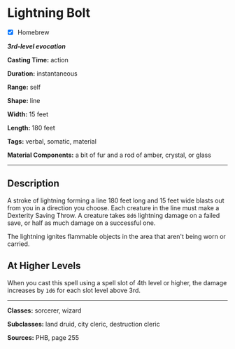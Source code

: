 # Lightning Bolt

- [x] Homebrew

***3rd-level evocation***

**Casting Time:** action

**Duration:** instantaneous

**Range:** self

**Shape:** line

**Width:** 15 feet

**Length:** 180 feet

**Tags:** verbal, somatic, material

**Material Components:** a bit of fur and a rod of amber, crystal, or glass

---

## Description
A stroke of lightning forming a line 180 feet long and 15 feet wide blasts out from you in a direction you choose.
Each creature in the line must make a Dexterity Saving Throw.
A creature takes `8d6` lightning damage on a failed save, or half as much damage on a successful one.

The lightning ignites flammable objects in the area that aren't being worn or carried.

## At Higher Levels
When you cast this spell using a spell slot of 4th level or higher, the damage increases by `1d6` for each slot level above 3rd.

---

**Classes:** sorcerer, wizard

**Subclasses:** land druid, city cleric, destruction cleric

**Sources:** PHB, page 255

